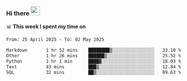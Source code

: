 ### Hi there <a href="https://www.gautamkrishnar.com/"><img src="https://media.giphy.com/media/hvRJCLFzcasrR4ia7z/giphy.gif" width="25px"></a>

📊 **This week I spent my time on**

<!--START_SECTION:waka-->

```txt
From: 25 April 2025 - To: 02 May 2025

Markdown       1 hr 52 mins    ████████▒░░░░░░░░░░░░░░░░   33.10 %
Other          1 hr 26 mins    ██████▒░░░░░░░░░░░░░░░░░░   25.52 %
Python         1 hr 1 min      ████▓░░░░░░░░░░░░░░░░░░░░   18.03 %
Text           43 mins         ███▒░░░░░░░░░░░░░░░░░░░░░   12.84 %
SQL            32 mins         ██▒░░░░░░░░░░░░░░░░░░░░░░   09.63 %
```

<!--END_SECTION:waka-->
